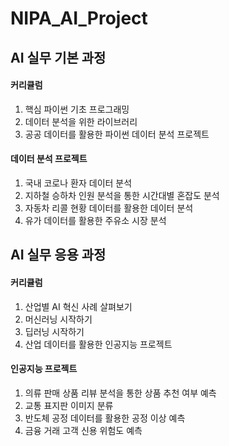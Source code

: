# NIPA_AI_Project

## AI 실무 기본 과정

#### 커리큘럼
1. 핵심 파이썬 기초 프로그래밍
2. 데이터 분석을 위한 라이브러리
3. 공공 데이터를 활용한 파이썬 데이터 분석 프로젝트

#### 데이터 분석 프로젝트
1. 국내 코로나 환자 데이터 분석
2. 지하철 승하차 인원 분석을 통한 시간대별 혼잡도 분석
3. 자동차 리콜 현황 데이터를 활용한 데이터 분석
4. 유가 데이터를 활용한 주유소 시장 분석


## AI 실무 응용 과정

#### 커리큘럼
1. 산업별 AI 혁신 사례 살펴보기
2. 머신러닝 시작하기
3. 딥러닝 시작하기
4. 산업 데이터를 활용한 인공지능 프로젝트

#### 인공지능 프로젝트
1. 의류 판매 상품 리뷰 분석을 통한 상품 추천 여부 예측
2. 교통 표지판 이미지 분류
3. 반도체 공정 데이터를 활용한 공정 이상 예측
4. 금융 거래 고객 신용 위험도 예측

